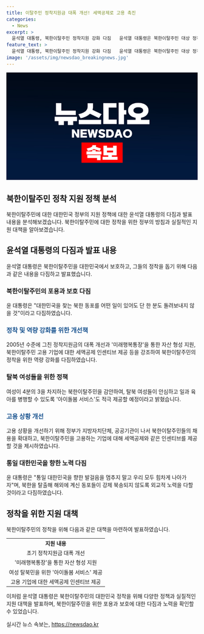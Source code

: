 ```yaml
---
title: 이탈주민 정착지원금 대폭 개선! 세액공제로 고용 촉진
categories:
  - News
excerpt: >
  윤석열 대통령, 북한이탈주민 정착지원 강화 다짐   윤석열 대통령은 북한이탈주민 대상 정착지원 정책을 대폭 강화하겠다고 다짐했다. 2005년 수준에 그쳤던 초기 정착지원금을 대폭 개선하고, 미래행복통장을 통해 자산 형성을 지원한다는 방침을 밝혔다. 또한, 탈북 여성들을 위해 아이돌봄 서비스를 제공하고, 북한이탈주민 고용을 확대하고 인센티브를 제공할 계획도 공개했다. 민주평화통일자문회의를 중심으로 멘토제 시행 등을 통해 북한이탈주민들을 적극적으로 지원하고자 한다는 메시지를 전했다.
feature_text: >
  윤석열 대통령, 북한이탈주민 정착지원 강화 다짐   윤석열 대통령은 북한이탈주민 대상 정착지원 정책을 대폭 강화하겠다고 다짐했다. 2005년 수준에 그쳤던 초기 정착지원금을 대폭 개선하고, 미래행복통장을 통해 자산 형성을 지원한다는 방침을 밝혔다. 또한, 탈북 여성들을 위해 아이돌봄 서비스를 제공하고, 북한이탈주민 고용을 확대하고 인센티브를 제공할 계획도 공개했다. 민주평화통일자문회의를 중심으로 멘토제 시행 등을 통해 북한이탈주민들을 적극적으로 지원하고자 한다는 메시지를 전했다.
image: '/assets/img/newsdao_breakingnews.jpg'
---
```


<p><img src="/assets/img/newsdao_breakingnews.jpg" alt="cryptoinkorea 속보" /></p>

<h2>북한이탈주민 정착 지원 정책 분석</h2>

<p data-ke-size="size16"></p>

<p>북한이탈주민에 대한 대한민국 정부의 지원 정책에 대한 윤석열 대통령의 다짐과 발표 내용을 분석해보겠습니다. 북한이탈주민에 대한 정착을 위한 정부의 방침과 실질적인 지원 대책을 알아보겠습니다.</p>

<h2 data-ke-size="size26">윤석열 대통령의 다짐과 발표 내용</h2>

<p>윤석열 대통령은 북한이탈주민을 대한민국에서 보호하고, 그들의 정착을 돕기 위해 다음과 같은 내용을 다짐하고 발표했습니다.</p>

<h3>북한이탈주민의 포용과 보호 다짐</h3>

<p>윤 대통령은 "대한민국을 찾는 북한 동포를 어떤 일이 있어도 단 한 분도 돌려보내지 않을 것"이라고 다짐하였습니다.</p>

<h3><b><span style="color: #1a5490;">정착 및 역량 강화를 위한 개선책</span></b></h3>

<p>2005년 수준에 그친 정착지원금의 대폭 개선과 '미래행복통장'을 통한 자산 형성 지원, 북한이탈주민 고용 기업에 대한 세액공제 인센티브 제공 등을 강조하여 북한이탈주민의 정착을 위한 역량 강화를 다짐하였습니다.</p>

<h3>탈북 여성들을 위한 정책</h3>

<p>여성이 4분의 3을 차지하는 북한이탈주민을 감안하여, 탈북 여성들이 안심하고 일과 육아를 병행할 수 있도록 '아이돌봄 서비스'도 적극 제공할 예정이라고 밝혔습니다.</p>

<h3><b><span style="color: #1a5490;">고용 상황 개선</span></b></h3>

<p>고용 상황을 개선하기 위해 정부가 지방자치단체, 공공기관이 나서 북한이탈주민들의 채용을 확대하고, 북한이탈주민을 고용하는 기업에 대해 세액공제와 같은 인센티브를 제공할 것을 제시하였습니다.</p>

<h3>통일 대한민국을 향한 노력 다짐</h3>

<p>윤 대통령은 "통일 대한민국을 향한 발걸음을 멈추지 말고 우리 모두 힘차게 나아가자"며, 북한을 탈출해 해외에 계신 동포들이 강제 북송되지 않도록 외교적 노력을 다할 것이라고 다짐하였습니다.</p>

<h2 data-ke-size="size26">정착을 위한 지원 대책</h2>

<p>북한이탈주민의 정착을 위해 다음과 같은 대책을 마련하여 발표하였습니다.</p>

<table>
    <tr>
        <td style="text-align: center; height: 17px;"><b>지원 내용</b></td>
    </tr>
    <tr>
        <td style="text-align: center; height: 17px;">초기 정착지원금 대폭 개선</td>
    </tr>
    <tr>
        <td style="text-align: center; height: 17px;">'미래행복통장'을 통한 자산 형성 지원</td>
    </tr>
    <tr>
        <td style="text-align: center; height: 17px;">여성 탈북민을 위한 '아이돌봄 서비스' 제공</td>
    </tr>
    <tr>
        <td style="text-align: center; height: 17px;">고용 기업에 대한 세액공제 인센티브 제공</td>
    </tr>
</table>

<p>이처럼 윤석열 대통령은 북한이탈주민의 대한민국 정착을 위해 다양한 정책과 실질적인 지원 대책을 발표하며, 북한이탈주민을 위한 포용과 보호에 대한 다짐과 노력을 확인할 수 있었습니다.</p>
실시간 뉴스 속보는, <a href="https://newsdao.kr" rel="dofollow">https://newsdao.kr</a>


